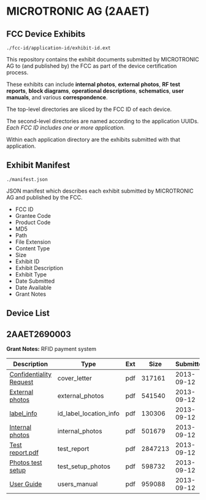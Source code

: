 # MICROTRONIC AG (2AAET)
## FCC Device Exhibits

```
./fcc-id/application-id/exhibit-id.ext
```

This repository contains the exhibit documents submitted by MICROTRONIC AG to (and published by) the FCC as part of the device certification process.

These exhibits can include **internal photos**, **external photos**, **RF test reports**, **block diagrams**, **operational descriptions**, **schematics**, **user manuals**, and various **correspondence**.

The top-level directories are sliced by the FCC ID of each device.

The second-level directories are named according to the application UUIDs. *Each FCC ID includes one or more application.*

Within each application directory are the exhibits submitted with that application. 

## Exhibit Manifest

```
./manifest.json
```

JSON manifest which describes each exhibit submitted by MICROTRONIC AG and published by the FCC.

- FCC ID
- Grantee Code
- Product Code
- MD5
- Path
- File Extension
- Content Type
- Size
- Exhibit ID
- Exhibit Description
- Exhibit Type
- Date Submitted
- Date Available
- Grant Notes

## Device List
## 2AAET2690003
**Grant Notes:** RFID payment system

| Description | Type | Ext | Size | Submitted | Available |
| ----------- | ---- | --- | ---- | --------- | --------- |
| [Confidentiality Request](2AAET2690003/6079b6b0a3b7b85c982d92cb3d80844b/2070036.pdf) | cover_letter | pdf | 317161 | 2013-09-12 | 2013-09-12 |
| [External photos](2AAET2690003/6079b6b0a3b7b85c982d92cb3d80844b/2070037.pdf) | external_photos | pdf | 541540 | 2013-09-12 | 2013-09-12 |
| [label_info](2AAET2690003/6079b6b0a3b7b85c982d92cb3d80844b/2070039.pdf) | id_label_location_info | pdf | 130306 | 2013-09-12 | 2013-09-12 |
| [Internal photos](2AAET2690003/6079b6b0a3b7b85c982d92cb3d80844b/2070038.pdf) | internal_photos | pdf | 501679 | 2013-09-12 | 2013-09-12 |
| [Test report.pdf](2AAET2690003/6079b6b0a3b7b85c982d92cb3d80844b/2070043.pdf) | test_report | pdf | 2847213 | 2013-09-12 | 2013-09-12 |
| [Photos test setup](2AAET2690003/6079b6b0a3b7b85c982d92cb3d80844b/2070041.pdf) | test_setup_photos | pdf | 598732 | 2013-09-12 | 2013-09-12 |
| [User Guide](2AAET2690003/6079b6b0a3b7b85c982d92cb3d80844b/2070044.pdf) | users_manual | pdf | 959088 | 2013-09-12 | 2013-09-12 |
